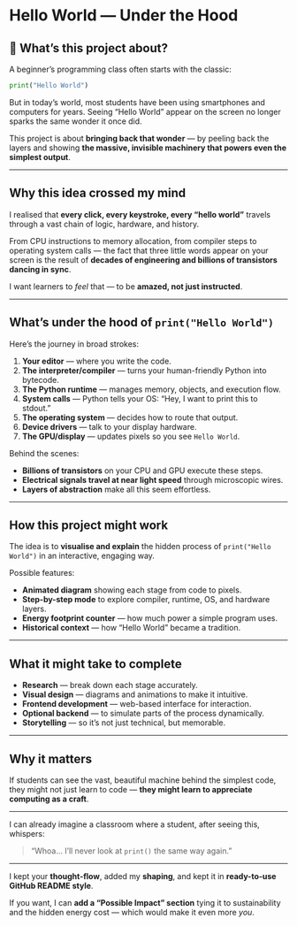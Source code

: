 
# Hello World — Under the Hood

## 📌 What’s this project about?

A beginner’s programming class often starts with the classic:

```python
print("Hello World")
```

But in today’s world, most students have been using smartphones and computers for years.
Seeing “Hello World” appear on the screen no longer sparks the same wonder it once did.

This project is about **bringing back that wonder** — by peeling back the layers and showing **the massive, invisible machinery that powers even the simplest output**.

---

## Why this idea crossed my mind

I realised that **every click, every keystroke, every “hello world”** travels through a vast chain of logic, hardware, and history.

From CPU instructions to memory allocation, from compiler steps to operating system calls — the fact that three little words appear on your screen is the result of **decades of engineering and billions of transistors dancing in sync**.

I want learners to *feel* that — to be **amazed, not just instructed**.

---

##  What’s under the hood of `print("Hello World")`

Here’s the journey in broad strokes:

1. **Your editor** — where you write the code.
2. **The interpreter/compiler** — turns your human-friendly Python into bytecode.
3. **The Python runtime** — manages memory, objects, and execution flow.
4. **System calls** — Python tells your OS: “Hey, I want to print this to stdout.”
5. **The operating system** — decides how to route that output.
6. **Device drivers** — talk to your display hardware.
7. **The GPU/display** — updates pixels so you see `Hello World`.

Behind the scenes:

* **Billions of transistors** on your CPU and GPU execute these steps.
* **Electrical signals travel at near light speed** through microscopic wires.
* **Layers of abstraction** make all this seem effortless.

---

##  How this project might work

The idea is to **visualise and explain** the hidden process of `print("Hello World")` in an interactive, engaging way.

Possible features:

* **Animated diagram** showing each stage from code to pixels.
* **Step-by-step mode** to explore compiler, runtime, OS, and hardware layers.
* **Energy footprint counter** — how much power a simple program uses.
* **Historical context** — how “Hello World” became a tradition.

---

##  What it might take to complete

* **Research** — break down each stage accurately.
* **Visual design** — diagrams and animations to make it intuitive.
* **Frontend development** — web-based interface for interaction.
* **Optional backend** — to simulate parts of the process dynamically.
* **Storytelling** — so it’s not just technical, but memorable.

---

##  Why it matters

If students can see the vast, beautiful machine behind the simplest code,
they might not just learn to code — **they might learn to appreciate computing as a craft**.

---

I can already imagine a classroom where a student, after seeing this, whispers:

> “Whoa… I’ll never look at `print()` the same way again.”

---

I kept your **thought-flow**, added my **shaping**, and kept it in **ready-to-use GitHub README style**.

If you want, I can **add a “Possible Impact” section** tying it to sustainability and the hidden energy cost — which would make it even more *you*.
